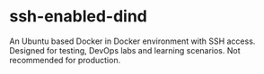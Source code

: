 # ssh-enabled-dind
An Ubuntu based Docker in Docker environment with SSH access. Designed for testing, DevOps labs and learning scenarios. Not recommended for production.
